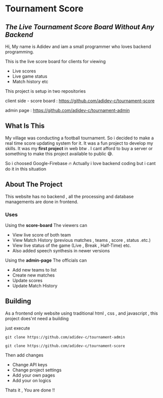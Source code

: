 
# Tournament Score
## _The Live Tournament Score Board Without Any Backend_
Hi, My name is Adidev and iam a small programmer who loves backend programming.

This is the live score board for clients for viewing 
- Live scores
- Live game status
- Match history 
etc

This project is setup in two repositories

client side - score board : https://github.com/adidev-c/tournament-score

admin page : https://github.com/adidev-c/tournament-admin

## What Is This 
My village was conducting a football tournament. So i decided to make a real time score updating system for it. It was a fun project to develop my skills.
It was my **first project** in web btw . 
I cant afford to buy a server or something to make this project available to public 😅.

So i choosed Google-Firebase 🔥
Actually i love backend coding but i cant do it in this situation

## About The Project
This website has no backend , all the processing and database managements are done in frontend.
### Uses
Using the **score-board**
The viewers can

- View live score of both team 
- View Match History (previous matches , teams , score , status .etc.)  
- View live status of the game  (Live , Break , Half-Time) etc.
- Also added speech synthesis in newer versions

Using the **admin-page**
The officials can
- Add new teams to list
- Create new matches
- Update scores
- Update Match History

## Building
As a frontend only website using traditional html , css , and javascript ,
this project does'nt need a building
 
just execute
```
git clone https://github.com/adidev-c/tournament-admin
```
```
git clone https://github.com/adidev-c/tournament-score
```
Then add changes
- Change API keys
- Change project settings
- Add your own pages
- Add your on logics

Thats it , You are done !!